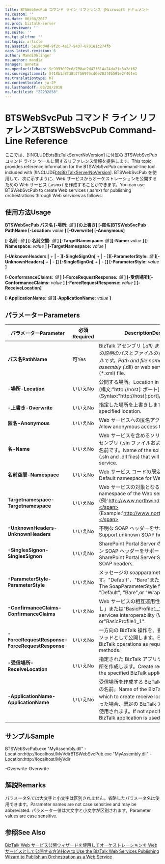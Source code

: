```yaml
---
title: BTSWebSvcPub コマンド ライン リファレンス |Microsoft ドキュメント
ms.custom: ''
ms.date: 06/08/2017
ms.prod: biztalk-server
ms.reviewer: ''
ms.suite: ''
ms.tgt_pltfrm: ''
ms.topic: article
ms.assetid: 5e19dd4d-9f2c-4a17-9437-8701e1c274fb
caps.latest.revision: 6
author: MandiOhlinger
ms.author: mandia
manager: anneta
ms.openlocfilehash: 9c9993092c0d798ae2d47f614a24da21c3a2df62
ms.sourcegitcommit: 8418b1a8f38b7f56979cd6e203f0b591e2f40fe1
ms.translationtype: MT
ms.contentlocale: ja-JP
ms.lasthandoff: 03/28/2018
ms.locfileid: "22232858"
---
```

# <a name="btswebsvcpub-command-line-reference"></a><span data-ttu-id="09a06-102">BTSWebSvcPub コマンド ライン リファレンス</span><span class="sxs-lookup"><span data-stu-id="09a06-102">BTSWebSvcPub Command-Line Reference</span></span>
<span data-ttu-id="09a06-103">ここでは、[!INCLUDE[btsBizTalkServerNoVersion](../includes/btsbiztalkservernoversion-md.md)] に付属の BTSWebSvcPub コマンド ライン ツールに関するリファレンス情報を提供します。</span><span class="sxs-lookup"><span data-stu-id="09a06-103">This topic provides reference information for the BTSWebSvcPub command-line tool included with [!INCLUDE[btsBizTalkServerNoVersion](../includes/btsbiztalkservernoversion-md.md)].</span></span> <span data-ttu-id="09a06-104">BTSWebSvcPub を使用して、次に示すように、Web サービスからオーケストレーションを公開するための Web サービス (.asmx) を作成することができます。</span><span class="sxs-lookup"><span data-stu-id="09a06-104">You can use BTSWebSvcPub to create Web services (.asmx) for publishing orchestrations through Web services as follows:</span></span>  
  
## <a name="usage"></a><span data-ttu-id="09a06-105">使用方法</span><span class="sxs-lookup"><span data-stu-id="09a06-105">Usage</span></span>  
 <span data-ttu-id="09a06-106">**BTSWebSvcPub パス名 [-場所:** *値* **] [の上書き] [-匿名]**</span><span class="sxs-lookup"><span data-stu-id="09a06-106">**BTSWebSvcPub PathName [-Location:** *value* **] [-Overwrite] [-Anonymous]**</span></span>  
  
 <span data-ttu-id="09a06-107">**[-名前:** *値* **] [-名前空間:** *値* **] [-TargetNamespace:** *値* **]**</span><span class="sxs-lookup"><span data-stu-id="09a06-107">**[-Name:** *value* **] [-Namespace:** *value* **] [-TargetNamespace:** *value* **]**</span></span>  
  
 <span data-ttu-id="09a06-108">**[-UnknownHeaders [** *+* **&#124;** *-* **][-SingleSignOn[** *+* **&#124;** *-* **]][-ParameterStyle:** *値* **]**</span><span class="sxs-lookup"><span data-stu-id="09a06-108">**[-UnknownHeaders[** *+* **&#124;** *-* **]] [-SingleSignOn[** *+* **&#124;** *-* **]] [-ParameterStyle:** *value* **]**</span></span>  
  
 <span data-ttu-id="09a06-109">**[-ConformanceClaims:** *値* **] [-ForceRequestResponse:** *値* **] [-受信場所]**</span><span class="sxs-lookup"><span data-stu-id="09a06-109">**[-ConformanceClaims:** *value* **] [-ForceRequestResponse:** *value* **] [-ReceiveLocation]**</span></span>  
  
 <span data-ttu-id="09a06-110">**[-ApplicationName:** *値* **]**</span><span class="sxs-lookup"><span data-stu-id="09a06-110">**[-ApplicationName:** *value* **]**</span></span>  
  
## <a name="parameters"></a><span data-ttu-id="09a06-111">パラメーター</span><span class="sxs-lookup"><span data-stu-id="09a06-111">Parameters</span></span>  
  
|<span data-ttu-id="09a06-112">パラメーター</span><span class="sxs-lookup"><span data-stu-id="09a06-112">Parameter</span></span>|<span data-ttu-id="09a06-113">必須</span><span class="sxs-lookup"><span data-stu-id="09a06-113">Required</span></span>|<span data-ttu-id="09a06-114">Description</span><span class="sxs-lookup"><span data-stu-id="09a06-114">Description</span></span>|  
|---------------|--------------|-----------------|  
|<span data-ttu-id="09a06-115">**パス名**</span><span class="sxs-lookup"><span data-stu-id="09a06-115">**PathName**</span></span>|<span data-ttu-id="09a06-116">可</span><span class="sxs-lookup"><span data-stu-id="09a06-116">Yes</span></span>|<span data-ttu-id="09a06-117">BizTalk アセンブリ (*.dll) または web サービスの説明のパスとファイルの名前 (\*.xml) ファイルです。</span><span class="sxs-lookup"><span data-stu-id="09a06-117">Path and file name of BizTalk assembly (*.dll) or web service description (\*.xml) file.</span></span>|  
|<span data-ttu-id="09a06-118">**-場所**</span><span class="sxs-lookup"><span data-stu-id="09a06-118">**-Location**</span></span>|<span data-ttu-id="09a06-119">いいえ</span><span class="sxs-lookup"><span data-stu-id="09a06-119">No</span></span>|<span data-ttu-id="09a06-120">公開する場所。</span><span class="sxs-lookup"><span data-stu-id="09a06-120">Location in which to publish.</span></span> <span data-ttu-id="09a06-121">(構文:"http://host[: ポート]/パス")</span><span class="sxs-lookup"><span data-stu-id="09a06-121">(Syntax:"http://host[:port]/path")</span></span>|  
|<span data-ttu-id="09a06-122">**-上書き**</span><span class="sxs-lookup"><span data-stu-id="09a06-122">**-Overwrite**</span></span>|<span data-ttu-id="09a06-123">いいえ</span><span class="sxs-lookup"><span data-stu-id="09a06-123">No</span></span>|<span data-ttu-id="09a06-124">指定した場所を上書きします。</span><span class="sxs-lookup"><span data-stu-id="09a06-124">Overwrite specified location.</span></span>|  
|<span data-ttu-id="09a06-125">**匿名**</span><span class="sxs-lookup"><span data-stu-id="09a06-125">**-Anonymous**</span></span>|<span data-ttu-id="09a06-126">いいえ</span><span class="sxs-lookup"><span data-stu-id="09a06-126">No</span></span>|<span data-ttu-id="09a06-127">Web サービスへの匿名アクセスを許可します。</span><span class="sxs-lookup"><span data-stu-id="09a06-127">Allow anonymous access to Web service.</span></span>|  
|<span data-ttu-id="09a06-128">**名**</span><span class="sxs-lookup"><span data-stu-id="09a06-128">**-Name**</span></span>|<span data-ttu-id="09a06-129">いいえ</span><span class="sxs-lookup"><span data-stu-id="09a06-129">No</span></span>|<span data-ttu-id="09a06-130">Web サービスを含めるソリューションおよびアセンブリ (.sln ファイルおよび .dll ファイル) の名前です。</span><span class="sxs-lookup"><span data-stu-id="09a06-130">Name of the solution and assembly (.sln and .dll files) that will contain the Web service.</span></span>|  
|<span data-ttu-id="09a06-131">**名前空間**</span><span class="sxs-lookup"><span data-stu-id="09a06-131">**-Namespace**</span></span>|<span data-ttu-id="09a06-132">いいえ</span><span class="sxs-lookup"><span data-stu-id="09a06-132">No</span></span>|<span data-ttu-id="09a06-133">Web サービス コードの既定の名前空間。</span><span class="sxs-lookup"><span data-stu-id="09a06-133">Default namespace for Web service code.</span></span>|  
|<span data-ttu-id="09a06-134">**Targetnamespace**</span><span class="sxs-lookup"><span data-stu-id="09a06-134">**-Targetnamespace**</span></span>|<span data-ttu-id="09a06-135">いいえ</span><span class="sxs-lookup"><span data-stu-id="09a06-135">No</span></span>|<span data-ttu-id="09a06-136">Web サービスの対象となる名前空間。</span><span class="sxs-lookup"><span data-stu-id="09a06-136">Target namespace of the Web service.</span></span> <span data-ttu-id="09a06-137">(例:'http://www.northwindtraders.com')</span><span class="sxs-lookup"><span data-stu-id="09a06-137">(Example:'http://www.northwindtraders.com')</span></span>|  
|<span data-ttu-id="09a06-138">**-UnknownHeaders**</span><span class="sxs-lookup"><span data-stu-id="09a06-138">**-UnknownHeaders**</span></span>|<span data-ttu-id="09a06-139">いいえ</span><span class="sxs-lookup"><span data-stu-id="09a06-139">No</span></span>|<span data-ttu-id="09a06-140">不明な SOAP ヘッダーをサポートします。</span><span class="sxs-lookup"><span data-stu-id="09a06-140">Support unknown SOAP headers.</span></span>|  
|<span data-ttu-id="09a06-141">**-SinglesSignon**</span><span class="sxs-lookup"><span data-stu-id="09a06-141">**-SinglesSignon**</span></span>|<span data-ttu-id="09a06-142">いいえ</span><span class="sxs-lookup"><span data-stu-id="09a06-142">No</span></span>|<span data-ttu-id="09a06-143">SharePoint Portal Server のシングル サインオン SOAP ヘッダーをサポートします。</span><span class="sxs-lookup"><span data-stu-id="09a06-143">Support SharePoint Portal Server Single Sign-On SOAP headers.</span></span>|  
|<span data-ttu-id="09a06-144">**-ParameterStyle**</span><span class="sxs-lookup"><span data-stu-id="09a06-144">**-ParameterStyle**</span></span>|<span data-ttu-id="09a06-145">いいえ</span><span class="sxs-lookup"><span data-stu-id="09a06-145">No</span></span>|<span data-ttu-id="09a06-146">メッセージの soapparameterstyle です。"Default"、"Bare"または"Wrapped"です。</span><span class="sxs-lookup"><span data-stu-id="09a06-146">The SoapParameterStyle for messages: "Default", "Bare",or "Wrapped".</span></span>|  
|<span data-ttu-id="09a06-147">**-ConfirmanceClaims**</span><span class="sxs-lookup"><span data-stu-id="09a06-147">**-ConfirmanceClaims**</span></span>|<span data-ttu-id="09a06-148">いいえ</span><span class="sxs-lookup"><span data-stu-id="09a06-148">No</span></span>|<span data-ttu-id="09a06-149">Web サービスの相互運用性 (WSI) を要求:「なし」または"BasicProfile1_1"です。</span><span class="sxs-lookup"><span data-stu-id="09a06-149">Web services interoperability (WSI) claim: "None" or"BasicProfile1_1".</span></span>|  
|<span data-ttu-id="09a06-150">**-ForceRequestResponse**</span><span class="sxs-lookup"><span data-stu-id="09a06-150">**-ForceRequestResponse**</span></span>|<span data-ttu-id="09a06-151">いいえ</span><span class="sxs-lookup"><span data-stu-id="09a06-151">No</span></span>|<span data-ttu-id="09a06-152">一方向の BizTalk 操作を、要求 - 応答 Web メソッドとして公開します。</span><span class="sxs-lookup"><span data-stu-id="09a06-152">Expose one-way BizTalk operations as request-response web methods.</span></span>|  
|<span data-ttu-id="09a06-153">**-受信場所**</span><span class="sxs-lookup"><span data-stu-id="09a06-153">**-ReceiveLocation**</span></span>|<span data-ttu-id="09a06-154">いいえ</span><span class="sxs-lookup"><span data-stu-id="09a06-154">No</span></span>|<span data-ttu-id="09a06-155">指定された BizTalk アプリケーションに受信場所を作成します。</span><span class="sxs-lookup"><span data-stu-id="09a06-155">Create receive locations in the specified BizTalk application.</span></span>|  
|<span data-ttu-id="09a06-156">**-ApplicationName**</span><span class="sxs-lookup"><span data-stu-id="09a06-156">**-ApplicationName**</span></span>|<span data-ttu-id="09a06-157">いいえ</span><span class="sxs-lookup"><span data-stu-id="09a06-157">No</span></span>|<span data-ttu-id="09a06-158">受信場所を作成する BizTalk アプリケーションの名前。</span><span class="sxs-lookup"><span data-stu-id="09a06-158">Name of the BizTalk application in which to create receive locations.</span></span> <span data-ttu-id="09a06-159">指定しなかった場合、既定の BizTalk アプリケーションが使用されます。</span><span class="sxs-lookup"><span data-stu-id="09a06-159">If not specified, the default BizTalk application is used.</span></span>|  
  
## <a name="sample"></a><span data-ttu-id="09a06-160">サンプル</span><span class="sxs-lookup"><span data-stu-id="09a06-160">Sample</span></span>  
 <span data-ttu-id="09a06-161">BTSWebSvcPub.exe "MyAssembly.dll" -Location:http://localhost/MyVdir</span><span class="sxs-lookup"><span data-stu-id="09a06-161">BTSWebSvcPub.exe "MyAssembly.dll" -Location:http://localhost/MyVdir</span></span>  
  
 <span data-ttu-id="09a06-162">-Overwrite</span><span class="sxs-lookup"><span data-stu-id="09a06-162">-Overwrite</span></span>  
  
## <a name="remarks"></a><span data-ttu-id="09a06-163">解説</span><span class="sxs-lookup"><span data-stu-id="09a06-163">Remarks</span></span>  
 <span data-ttu-id="09a06-164">パラメータ名では大文字と小文字は区別されません。省略したパラメータ名は使用できます。</span><span class="sxs-lookup"><span data-stu-id="09a06-164">Parameter names are not case sensitive and may be abbreviated.</span></span> <span data-ttu-id="09a06-165">パラメーター値は大文字と小文字が区別されます。</span><span class="sxs-lookup"><span data-stu-id="09a06-165">Parameter values are case sensitive.</span></span>  
  
## <a name="see-also"></a><span data-ttu-id="09a06-166">参照</span><span class="sxs-lookup"><span data-stu-id="09a06-166">See Also</span></span>  
 [<span data-ttu-id="09a06-167">BizTalk Web サービス公開ウィザードを使用してオーケストレーションを Web サービスとして公開する方法</span><span class="sxs-lookup"><span data-stu-id="09a06-167">How to Use the BizTalk Web Services Publishing Wizard to Publish an Orchestration as a Web Service</span></span>](../core/publish-orchestration-as-web-service--biztalk-web-services-publishing-wizard.md)
